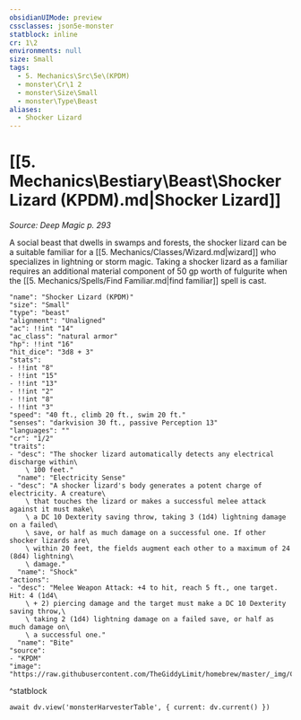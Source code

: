 ```yaml
---
obsidianUIMode: preview
cssclasses: json5e-monster
statblock: inline
cr: 1\2
environments: null
size: Small
tags:
  - 5. Mechanics\Src\5e\(KPDM)
  - monster\Cr\1 2
  - monster\Size\Small
  - monster\Type\Beast
aliases:
  - Shocker Lizard
---
```

# [[5. Mechanics\Bestiary\Beast\Shocker Lizard (KPDM).md|Shocker Lizard]]
*Source: Deep Magic p. 293*

A social beast that dwells in swamps and forests, the shocker lizard can be a suitable familiar for a [[5. Mechanics/Classes/Wizard.md|wizard]] who specializes in lightning or storm magic. Taking a shocker lizard as a familiar requires an additional material component of 50 gp worth of fulgurite when the [[5. Mechanics/Spells/Find Familiar.md|find familiar]] spell is cast.

```statblock
"name": "Shocker Lizard (KPDM)"
"size": "Small"
"type": "beast"
"alignment": "Unaligned"
"ac": !!int "14"
"ac_class": "natural armor"
"hp": !!int "16"
"hit_dice": "3d8 + 3"
"stats":
- !!int "8"
- !!int "15"
- !!int "13"
- !!int "2"
- !!int "8"
- !!int "3"
"speed": "40 ft., climb 20 ft., swim 20 ft."
"senses": "darkvision 30 ft., passive Perception 13"
"languages": ""
"cr": "1/2"
"traits":
- "desc": "The shocker lizard automatically detects any electrical discharge within\
    \ 100 feet."
  "name": "Electricity Sense"
- "desc": "A shocker lizard's body generates a potent charge of electricity. A creature\
    \ that touches the lizard or makes a successful melee attack against it must make\
    \ a DC 10 Dexterity saving throw, taking 3 (1d4) lightning damage on a failed\
    \ save, or half as much damage on a successful one. If other shocker lizards are\
    \ within 20 feet, the fields augment each other to a maximum of 24 (8d4) lightning\
    \ damage."
  "name": "Shock"
"actions":
- "desc": "Melee Weapon Attack: +4 to hit, reach 5 ft., one target. Hit: 4 (1d4\
    \ + 2) piercing damage and the target must make a DC 10 Dexterity saving throw,\
    \ taking 2 (1d4) lightning damage on a failed save, or half as much damage on\
    \ a successful one."
  "name": "Bite"
"source":
- "KPDM"
"image": "https://raw.githubusercontent.com/TheGiddyLimit/homebrew/master/_img/CComp/Shocker%20Lizard.png"
```
^statblock

```dataviewjs
await dv.view('monsterHarvesterTable', { current: dv.current() })
```
